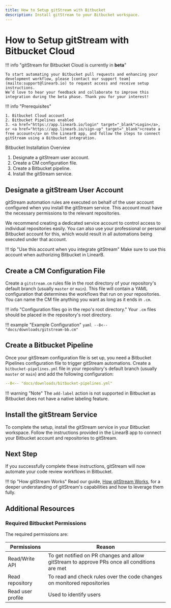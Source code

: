 ```yaml
---
title: How to Setup gitStream with Bitbucket
description: Install gitStream to your Bitbucket workspace.
---
```

# How to Setup gitStream with Bitbucket Cloud

!!! info "gitStream for Bitbucket Cloud is currently in **beta**"
    
    To start automating your Bitbucket pull requests and enhancing your development workflow, please [contact our support team](mailto:support@linearb.io) to request access and receive setup instructions.  
    We’d love to hear your feedback and collaborate to improve this integration during the beta phase. Thank you for your interest!  

!!! info "Prerequisites"

    1. Bitbucket Cloud account
    2. Bitbucket Pipelines enabled
    3. <a href="https://app.linearb.io/login" target="_blank">Login</a>, or <a href="https://app.linearb.io/sign-up" target="_blank">create a free account</a> on the LinearB app, and follow the steps to connect gitStream using a Bitbucket integration.

Bitbucket Installation Overview

1. Designate a gitStream user account.
2. Create a CM configuration file.
3. Create a Bitbucket pipeline.
4. Install the gitStream service.

## Designate a gitStream User Account

gitStream automation rules are executed on behalf of the user account configured when you install the gitStream service. This account must have the necessary permissions to the relevant repositories.

We recommend creating a dedicated service account to control access to individual repositories easily. You can also use your professional or personal Bitbucket account for this, which would result in all automations being executed under that account.

!!! tip "Use this account when you integrate gitStream"
    Make sure to use this account when authorizing Bitbucket in LinearB.

## Create a CM Configuration File

Create a `gitstream.cm` rules file in the root directory of your repository's default branch (usually `master` or `main`). This file will contain a YAML configuration that determines the workflows that run on your repositories. You can name the CM file anything you want as long as it ends in `.cm`.

!!! info "Configuration files go in the repo's root directory."
    Your `.cm` files should be placed in the repository's root directory.

!!! example "Example Configuration"
    ```yaml
    --8<-- "docs/downloads/gitstream-bb.cm"
    ```

## Create a Bitbucket Pipeline

Once your gitStream configuration file is set up, you need a Bitbucket Pipelines configuration file to trigger gitStream automations. Create a `bitbucket-pipelines.yml` file in your repository's default branch (usually `master` or `main`) and add the following configuration:

```yaml
--8<-- "docs/downloads/bitbucket-pipelines.yml"
```

!!! warning "Note"
    The `add-label` action is not supported in Bitbucket as Bitbucket does not have a native labeling feature.

## Install the gitStream Service

To complete the setup, install the gitStream service in your Bitbucket workspace. Follow the instructions provided in the LinearB app to connect your Bitbucket account and repositories to gitStream.

## Next Step
If you successfully complete these instructions, gitStream will now automate your code review workflows in Bitbucket.

!!! tip "How gitStream Works"
    Read our guide, [How gitStream Works](/how-it-works/), for a deeper understanding of gitStream's capabilities and how to leverage them fully.

## Additional Resources

### Required Bitbucket Permissions

The required permissions are:

| Permissions       | Reason                                                                                       |
| ----------------- | -------------------------------------------------------------------------------------------- |
| Read/Write API    | To get notified on PR changes and allow gitStream to approve PRs once all conditions are met |
| Read repository   | To read and check rules over the code changes on monitored repositories                      |
| Read user profile | Used to identify users                                                                       |

</markdown>
